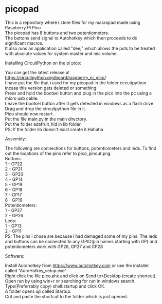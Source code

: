 # picopad
This is a repository where i store files for my macropad made using Raspberry Pi Pico\
The picopad has 8 buttons and two potentiometers.\
The buttons send signal to Autohotkey which then proceeds to do significant macros.\
It also runs an application called "deej" which allows the pots to be treated with absolute values for system master and mic volume.

Installing CircuitPython on the pi pico:

You can get the latest release at https://circuitpython.org/board/raspberry_pi_pico/ \
I have put the file that i used for my picopad in the folder circuitpython incase this version gets deleted or something\
Press and hold the bootsel button and plug in the pico into the pc using a micro usb cable.\
Leave the bootsel button after it gets detected in windows as a flash drive.\
Drag and drop the circuitpython file in it. \
Pico should now restart. \
Put the file main.py in the main directory. \
Put the folder adafruit_hid in lib folder. \
PS: If the folder lib doesn't exist create it.Hahaha


Assembly:

The following are connections for buttons, potentiometers and leds. To find out the locations of the pins refer to pico_pinout.png \
Buttons: \
1 - GP22 \
2 - GP21 \
3 - GP20 \
4 - GP14 \
5 - GP19 \
6 - GP18 \
7 - GP17 \
8 - GP16 \
Potentiometers: \
1 - GP27 \
2 - GP26 \
Leds: \
1 - GP13 \
2 - GP11 \
PS: The pins i chose are because i had damaged some of my pins. The leds and buttons can be connected to any GPIO(pin names starting with GP) and potentiometers work with GP26, GP27 and GP28 

Software:

Install Autohotkey from https://www.autohotkey.com or use the installer called "AutoHotkey_setup.exe" \
Right click the file pico.ahk and click on Send to>Desktop (create shortcut). \
Open run by using win+r or searching for run in windows search. \
Type(Preferrably copy) shell:startup and click OK. \
A folder opens up called Startup. \
Cut and paste the shortcut to the folder which is just opened.

